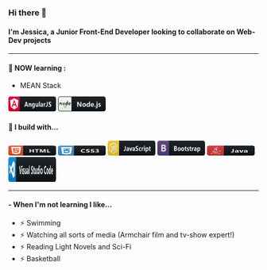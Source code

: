 ### Hi there 👋

#### I'm Jessica, a Junior Front-End Developer looking to collaborate on Web-Dev projects


--- 

#### 🌱 NOW learning :
- MEAN Stack

<p>
  <img src="https://github.com/jessazam/jessazam/blob/main/icons/angular.svg" alt="angular" width="96" height="30">
  <img src="https://github.com/jessazam/jessazam/blob/main/icons/nodejs.svg" alt="nodejs" width="96" height="30">  
</p>


#### 🚧 I build with...

<p>
  <img src="https://github.com/jessazam/jessazam/blob/main/icons/html.svg" alt="html" width="96" height="20">
  
  <img src="https://github.com/jessazam/jessazam/blob/main/icons/css3.svg" alt="css3" width="96" height="20">
  
  <img src="https://github.com/jessazam/jessazam/blob/main/icons/js.svg" alt="js" width="96" height="30">

  <img src="https://github.com/jessazam/jessazam/blob/main/icons/bootstrap.svg" alt="bootstrap" width="96" height="30">

  <img src="https://github.com/jessazam/jessazam/blob/main/icons/java.svg" alt="java" width="96" height="20">
  
  <img src="https://github.com/jessazam/jessazam/blob/main/icons/visualstudio_code.svg" alt="vscode" width="96" height="50">
  
</p>



---

#### - When I'm not learning I like...
- ⚡️  Swimming 
- ⚡️  Watching all sorts of media (Armchair film and tv-show expert!)
- ⚡️  Reading Light Novels and Sci-Fi
- ⚡️  Basketball 
